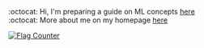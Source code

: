 :octocat: Hi,  I'm preparing a guide on ML concepts [here](https://github.com/fatemehsrz/ML_Concepts) <br>
:octocat: More about me on my homepage [here](https://fatemehsrz.github.io/) 

<a href="https://info.flagcounter.com/6UCz"><img src="https://s01.flagcounter.com/count2/6UCz/bg_FFFFFF/txt_000000/border_FFFFFF/columns_8/maxflags_42/viewers_0/labels_0/pageviews_0/flags_0/percent_0/" alt="Flag Counter" border="0"></a>


